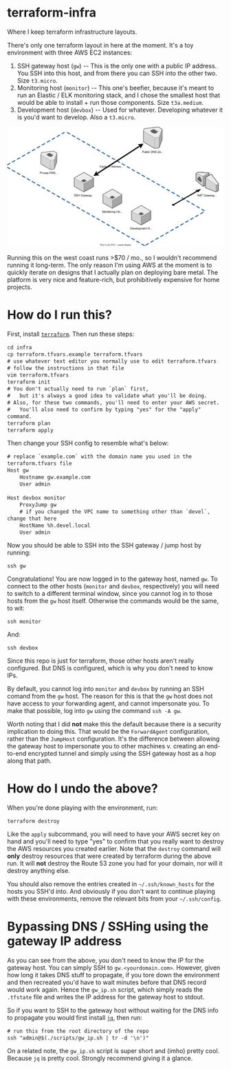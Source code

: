 # terraform-infra

Where I keep terraform infrastructure layouts.

There's only one terraform layout in here at the moment.
It's a toy environment with three AWS EC2 instances:

1. SSH gateway host (`gw`) -- This is the only one with a public IP address. You SSH into this host, and from there you can SSH into the other two. Size `t3.micro`.
2. Monitoring host (`monitor`) -- This one's beefier, because it's meant to run an Elastic / ELK monitoring stack, and I chose the smallest host that would be able to install + run those components. Size `t3a.medium`.
3. Development host (`devbox`) -- Used for whatever. Developing whatever it is you'd want to develop. Also a `t3.micro`.

![Architecture diagram](/arch_diagram.svg)

Running this on the west coast runs >$70 / mo., so I wouldn't recommend running it long-term.
The only reason I'm using AWS at the moment is to quickly iterate on designs that I actually plan on deploying bare metal.
The platform is very nice and feature-rich, but prohibitively expensive for home projects.

# How do I run this?

First, install [`terraform`][terraform].
Then run these steps:

    cd infra
    cp terraform.tfvars.example terraform.tfvars
    # use whatever text editor you normally use to edit terraform.tfvars
    # follow the instructions in that file
    vim terraform.tfvars 
    terraform init
    # You don't actually need to run `plan` first,
    #   but it's always a good idea to validate what you'll be doing.
    # Also, for these two commands, you'll need to enter your AWS secret.
    #   You'll also need to confirm by typing "yes" for the "apply" command.
    terraform plan
    terraform apply

Then change your SSH config to resemble what's below:

    # replace `example.com` with the domain name you used in the terraform.tfvars file
    Host gw
        Hostname gw.example.com
        User admin

    Host devbox monitor
        ProxyJump gw
        # if you changed the VPC name to something other than `devel`, change that here
        HostName %h.devel.local
        User admin

Now you should be able to SSH into the SSH gateway / jump host by running:

    ssh gw

Congratulations! You are now logged in to the gateway host, named `gw`.
To connect to the other hosts (`monitor` and `devbox`, respectively) you will need to switch to a different terminal window, since you cannot log in to those hosts from the `gw` host itself.
Otherwise the commands would be the same, to wit:

    ssh monitor

And:

    ssh devbox

Since this repo is just for terraform, those other hosts aren't really configured. But DNS is configured, which is why you don't need to know IPs.

By default, you cannot log into `monitor` and `devbox` by running an SSH comand from the `gw` host.
The reason for this is that the `gw` host does not have access to your forwarding agent, and cannot impersonate you.
To make that possible, log into `gw` using the command `ssh -A gw`.

Worth noting that I did **not** make this the default because there is a security implication to doing this.
That would be the `ForwardAgent` configuration, rather than the `JumpHost` configuration.
It's the difference between allowing the gateway host to impersonate you to other machines v. creating an end-to-end encrypted tunnel and simply using the SSH gateway host as a hop along that path.

# How do I undo the above?

When you're done playing with the environment, run:

    terraform destroy

Like the `apply` subcommand, you will need to have your AWS secret key on hand and you'll need to type "yes" to confirm that you really want to destroy the AWS resources you created earlier.
Note that the `destroy` command will **only** destroy resources that were created by terraform during the above run.
It will **not** destroy the Route 53 zone you had for your domain, nor will it destroy anything else.

You should also remove the entries created in `~/.ssh/known_hosts` for the hosts you SSH'd into.
And obviously if you don't want to continue playing with these environments, remove the relevant bits from your `~/.ssh/config`.

# Bypassing DNS / SSHing using the gateway IP address

As you can see from the above, you don't need to know the IP for the gateway host.
You can simply SSH to `gw.<yourdomain.com>`.
However, given how long it takes DNS stuff to propagate, if you tore down the environment and then recreated you'd have to wait minutes before that DNS record would work again.
Hence the `gw_ip.sh` script, which simply reads the `.tfstate` file and writes the IP address for the gateway host to stdout.

So if you want to SSH to the gateway host without waiting for the DNS info to propagate you would first install [`jq`][], then run:

    # run this from the root directory of the repo
    ssh "admin@$(./scripts/gw_ip.sh | tr -d '\n')"

On a related note, the `gw_ip.sh` script is super short and (imho) pretty cool.
Because `jq` is pretty cool.
Strongly recommend giving it a glance.

[terraform]: https://www.terraform.io/
[`jq`]: https://stedolan.github.io/jq/


